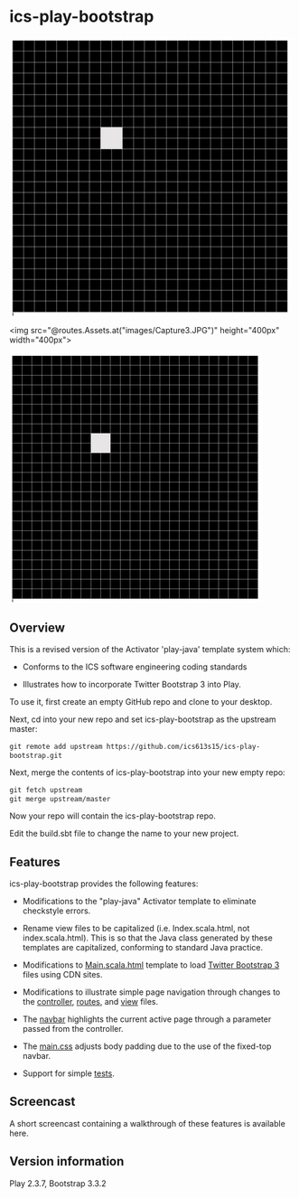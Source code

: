 # ics-play-bootstrap

<img src="https://github.com/noelmkawano/mockup/blob/master/public/images/Capture3.JPG" width="500px"/>

<img src="@routes.Assets.at("images/Capture3.JPG")" height="400px" width="400px">

![alt tag](https://github.com/noelmkawano/mockup/blob/master/public/images/Capture3.JPG)

## Overview

This is a revised version of the Activator 'play-java' template system which:

  * Conforms to the ICS software engineering coding standards

  * Illustrates how to incorporate Twitter Bootstrap 3 into Play.

To use it, first create an empty GitHub repo and clone to your desktop.

Next, cd into your new repo and set ics-play-bootstrap as the upstream master:

    git remote add upstream https://github.com/ics613s15/ics-play-bootstrap.git

Next, merge the contents of ics-play-bootstrap into your new empty repo:

    git fetch upstream
    git merge upstream/master

Now your repo will contain the ics-play-bootstrap repo.

Edit the build.sbt file to change the name to your new project.

## Features

ics-play-bootstrap provides the following features:

  * Modifications to the "play-java" Activator template to eliminate checkstyle errors.

  * Rename view files to be capitalized (i.e. Index.scala.html, not index.scala.html). This is so that the Java class generated by these templates are capitalized, conforming to standard Java practice.

  * Modifications to [Main.scala.html](https://github.com/ics613s15/ics-play-bootstrap/blob/master/app/views/Main.scala.html) template to load [Twitter Bootstrap 3](http://getbootstrap.com/) files using CDN sites.

  * Modifications to illustrate simple page navigation through changes to the [controller](https://github.com/ics613s15/ics-play-bootstrap/blob/master/app/controllers/Application.java), [routes](https://github.com/ics613s15/ics-play-bootstrap/blob/master/conf/routes), and [view](https://github.com/ics613s15/ics-play-bootstrap/tree/master/app/views) files.

  * The [navbar](https://github.com/ics613s15/ics-play-bootstrap/blob/master/app/views/Main.scala.html) highlights the current active page through a parameter passed from the controller.

  * The [main.css](https://github.com/ics613s15/ics-play-bootstrap/blob/master/public/stylesheets/main.css) adjusts body padding due to the use of the fixed-top navbar.

  * Support for simple [tests](https://github.com/ics613s15/ics-play-bootstrap/blob/master/test/test/IntegrationTest.java).

## Screencast

A short screencast containing a walkthrough of these features is available here.

## Version information

Play 2.3.7, Bootstrap 3.3.2


